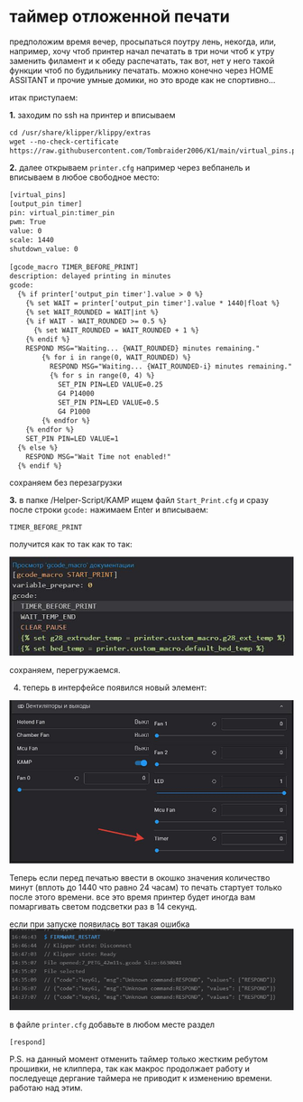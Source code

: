 
<h1>таймер отложенной печати</h1>



предположим время вечер, просыпаться поутру лень, некогда, или, например, хочу чтоб принтер начал печатать в три ночи чтоб к утру  заменить филамент и к обеду распечатать, так вот, нет у него такой функции чтоб по будильнику печатать. можно конечно через HOME ASSITANT и прочие умные домики, но это вроде как не спортивно...

итак приступаем:
 
 **1.** заходим по ssh на принтер и вписываем 

```
cd /usr/share/klipper/klippy/extras
wget --no-check-certificate https://raw.githubusercontent.com/Tombraider2006/K1/main/virtual_pins.py

```

 **2.** далее открываем  `printer.cfg`  например через вебпанель и вписываем в любое свободное место: 

```
[virtual_pins]
[output_pin timer]
pin: virtual_pin:timer_pin
pwm: True
value: 0
scale: 1440
shutdown_value: 0

[gcode_macro TIMER_BEFORE_PRINT]
description: delayed printing in minutes
gcode:
  {% if printer['output_pin timer'].value > 0 %}
    {% set WAIT = printer['output_pin timer'].value * 1440|float %}
    {% set WAIT_ROUNDED = WAIT|int %}
    {% if WAIT - WAIT_ROUNDED >= 0.5 %}
      {% set WAIT_ROUNDED = WAIT_ROUNDED + 1 %}
    {% endif %}
    RESPOND MSG="Waiting... {WAIT_ROUNDED} minutes remaining."
        {% for i in range(0, WAIT_ROUNDED) %}
          RESPOND MSG="Waiting... {WAIT_ROUNDED-i} minutes remaining."
          {% for s in range(0, 4) %}
            SET_PIN PIN=LED VALUE=0.25
            G4 P14000
            SET_PIN PIN=LED VALUE=0.5
            G4 P1000
        {% endfor %}
    {% endfor %}
    SET_PIN PIN=LED VALUE=1
  {% else %}
    RESPOND MSG="Wait Time not enabled!"
  {% endif %}

```
сохраняем без перезагрузки

**3.**  в папке /Helper-Script/KAMP ищем файл `Start_Print.cfg`
   и сразу после строки `gcode:` нажимаем Enter и вписываем:
```
TIMER_BEFORE_PRINT
```

получится как то так как то так:

![](start_print.jpg)


сохраняем, перегружаемся. 

4. теперь в интерфейсе появился новый элемент:

![](element_timer.jpg)

Теперь если перед печатью ввести в окошко значения количество минут (вплоть до 1440 что равно 24 часам) то печать стартует только после этого времени.  все это время принтер будет иногда вам помаргивать светом подсветки раз в 14 секунд.  

если при запуске появилась вот такая ошибка
![](warn.jpg)

в файле `printer.cfg` добавьте в любом месте раздел 
```
[respond]
```

P.S. на данный момент отменить таймер только жестким ребутом прошивки, не клиппера, так как макрос продолжает работу и последуеще дергание таймера не приводит к изменению времени. работаю над этим. 